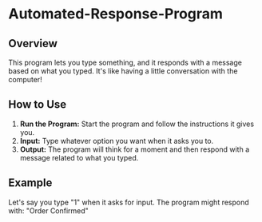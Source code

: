 # Automated-Response-Program

## Overview
This program lets you type something, and it responds with a message based on what you typed. It's like having a little conversation with the computer!

## How to Use
1. **Run the Program:** Start the program and follow the instructions it gives you.
2. **Input:** Type whatever option you want when it asks you to.
3. **Output:** The program will think for a moment and then respond with a message related to what you typed.

## Example
Let's say you type "1" when it asks for input. The program might respond with: "Order Confirmed"
